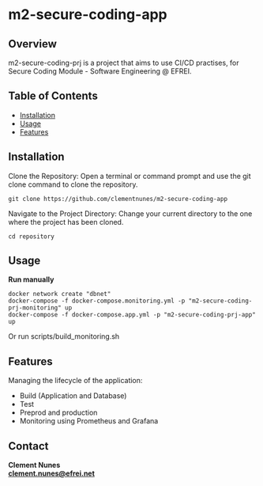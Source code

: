 

# m2-secure-coding-app

## Overview

m2-secure-coding-prj is a project that aims to use CI/CD practises, for Secure Coding Module - Software Engineering @ EFREI.
  
## Table of Contents

- [Installation](#installation)
- [Usage](#usage)
- [Features](#features)

## Installation

Clone the Repository:
Open a terminal or command prompt and use the git clone command to clone the repository.

```
git clone https://github.com/clementnunes/m2-secure-coding-app
```

Navigate to the Project Directory:
Change your current directory to the one where the project has been cloned.

```
cd repository
```

## Usage
**Run manually**
```
docker network create "dbnet"
docker-compose -f docker-compose.monitoring.yml -p "m2-secure-coding-prj-monitoring" up
docker-compose -f docker-compose.app.yml -p "m2-secure-coding-prj-app" up
```

Or run scripts/build_monitoring.sh

## Features
Managing the lifecycle of the application:
- Build (Application and Database)
- Test
- Preprod and production
- Monitoring using Prometheus and Grafana

## Contact

**Clement Nunes**\
**clement.nunes@efrei.net**
